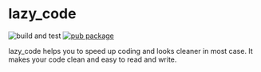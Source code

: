 # lazy_code

![build and test](https://github.com/tbm98/lazy_code/workflows/build%20and%20test/badge.svg?branch=master)
[![pub package](https://img.shields.io/pub/v/lazy_code.svg)](https://pub.dev/packages/lazy_code)

lazy_code helps you to speed up coding and looks cleaner in most case. It makes your code clean and easy to read and write.